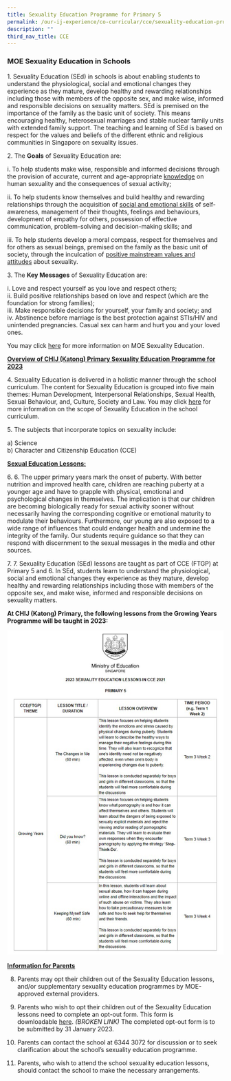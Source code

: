 ```yaml
---
title: Sexuality Education Programme for Primary 5
permalink: /our-ij-experience/co-curricular/cce/sexuality-education-programme-2023-Primary5/
description: ""
third_nav_title: CCE
---
```


### MOE Sexuality Education in Schools

1\. Sexuality Education (SEd) in schools is about enabling students to understand the physiological, social and emotional changes they experience as they mature, develop healthy and rewarding relationships including those with members of the opposite sex, and make wise, informed and responsible decisions on sexuality matters. SEd is premised on the importance of the family as the basic unit of society. This means encouraging healthy, heterosexual marriages and stable nuclear family units with extended family support. The teaching and learning of SEd is based on respect for the values and beliefs of the different ethnic and religious communities in Singapore on sexuality issues.

2\.  The **Goals** of Sexuality Education are:

 i.  To help students make wise, responsible and informed decisions through the provision of accurate, current and age-appropriate <u>knowledge</u> on human sexuality and the consequences of sexual activity;

ii.  To help students know themselves and build healthy and rewarding relationships through the acquisition of <u>social and emotional skills</u> of self-awareness, management of their thoughts, feelings and behaviours, development of empathy for others, possession of effective communication, problem-solving and decision-making skills; and

iii.  To help students develop a moral compass, respect for themselves and for others as sexual beings, premised on the family as the basic unit of society, through the inculcation of <u>positive mainstream values and attitudes</u> about sexuality.

  

3\. The **Key Messages** of Sexuality Education are:

i.  Love and respect yourself as you love and respect others;<br>
ii. Build positive relationships based on love and respect (which are the foundation for strong families);<br>
iii.  Make responsible decisions for yourself, your family and society; and<br>
iv.  Abstinence before marriage is the best protection against STIs/HIV and unintended pregnancies. Casual sex can harm and hurt you and your loved ones.

  

You may click [here](https://www.moe.gov.sg/education-in-sg/our-programmes/sexuality-education) for more information on MOE Sexuality Education.

**<u>Overview of CHIJ (Katong) Primary Sexuality Education Programme for 2023</u>**

  

4\. Sexuality Education is delivered in a holistic manner through the school curriculum. The content for Sexuality Education is grouped into five main themes: Human Development, Interpersonal Relationships, Sexual Health, Sexual Behaviour, and, Culture, Society and Law. You may click [here](https://www.moe.gov.sg/education-in-sg/our-programmes/sexuality-education/scope-and-teaching-approach) for more information on the scope of Sexuality Education in the school curriculum.

  

5\. The subjects that incorporate topics on sexuality include:

a)  Science<br>
b)  Character and Citizenship Education (CCE)

  

**<u>Sexual Education Lessons:</u>**
  

6\. 6.  The upper primary years mark the onset of puberty. With better nutrition and improved health care, children are reaching puberty at a younger age and have to grapple with physical, emotional and psychological changes in themselves. The implication is that our children are becoming biologically ready for sexual activity sooner without necessarily having the corresponding cognitive or emotional maturity to modulate their behaviours. Furthermore, our young are also exposed to a wide range of influences that could endanger health and undermine the integrity of the family. Our students require guidance so that they can respond with discernment to the sexual messages in the media and other sources.

  

7\. 7.  Sexuality Education (SEd) lessons are taught as part of CCE (FTGP) at Primary 5 and 6. In SEd, students learn to understand the physiological, social and emotional changes they experience as they mature, develop healthy and rewarding relationships including those with members of the opposite sex, and make wise, informed and responsible decisions on sexuality matters.

  

**At CHIJ (Katong) Primary, the following lessons from the Growing Years Programme will be taught in 2023:**

![](/images/P5.jpg)







**<u>Information for Parents</u>**

  

8.  Parents may opt their children out of the Sexuality Education lessons, and/or supplementary sexuality education programmes by MOE-approved external providers.

  

9.  Parents who wish to opt their children out of the Sexuality Education lessons need to complete an opt-out form. This form is downloadable [here](https://form.gov.sg/63be8353c01d3a00117d33f1). _(BROKEN LINK)_ The completed opt-out form is to be submitted by 31 January 2023.

  

10.  Parents can contact the school at 6344 3072 for discussion or to seek clarification about the school’s sexuality education programme.

  

11.  Parents, who wish to attend the school sexuality education lessons, should contact the school to make the necessary arrangements.